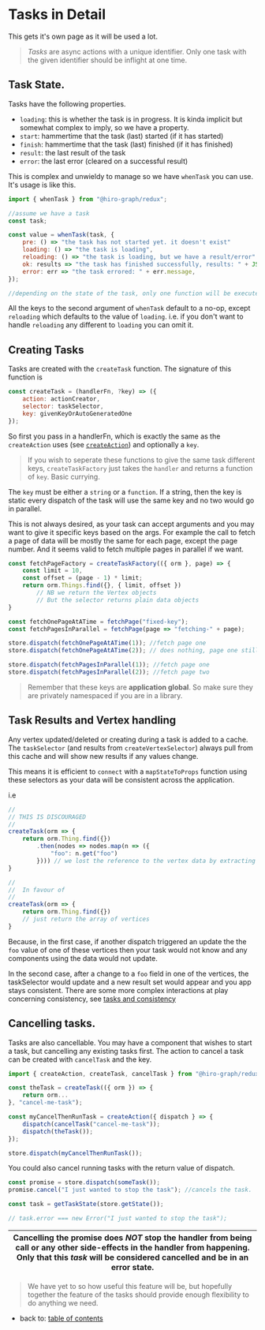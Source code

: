 # Tasks in Detail

This gets it's own page as it will be used a lot.

> _Tasks_ are async actions with a unique identifier. Only one task with the given identifier should be inflight at one time.

## Task State.

Tasks have the following properties.

-   `loading`: this is whether the task is in progress. It is kinda implicit but somewhat complex to imply, so we have a property.
-   `start`: hammertime that the task (last) started (if it has started)
-   `finish`: hammertime that the task (last) finished (if it has finished)
-   `result`: the last result of the task
-   `error`: the last error (cleared on a successful result)

This is complex and unwieldy to manage so we have `whenTask` you can use. It's usage is like this.

```javascript
import { whenTask } from "@hiro-graph/redux";

//assume we have a task
const task;

const value = whenTask(task, {
    pre: () => "the task has not started yet. it doesn't exist"
    loading: () => "the task is loading",
    reloading: () => "the task is loading, but we have a result/error"
    ok: results => "the task has finished successfully, results: " + JSON.stringify(results),
    error: err => "the task errored: " + err.message,
});

//depending on the state of the task, only one function will be executed.
```

All the keys to the second argument of `whenTask` default to a no-op, except `reloading` which defaults to the value of `loading`. i.e. if you don't want to handle `reloading` any different to `loading` you can omit it.

## Creating Tasks

Tasks are created with the `createTask` function. The signature of this function is

```javascript
const createTask = (handlerFn, ?key) => ({
    action: actionCreator,
    selector: taskSelector,
    key: givenKeyOrAutoGeneratedOne
});
```

So first you pass in a handlerFn, which is exactly the same as the `createAction` uses (see [`createAction`](./action-creators.md#createaction)) and optionally a `key`.

> If you wish to seperate these functions to give the same task different keys, `createTaskFactory` just takes the `handler` and returns a function of `key`. Basic currying.

The `key` must be either a `string` or a `function`. If a string, then the key is static every dispatch of the task will use the same key and no two would go in parallel.

This is not always desired, as your task can accept arguments and you may want to give it specific keys based on the args. For example the call to fetch a page of data will be mostly the same for each page, except the page number. And it seems valid to fetch multiple pages in parallel if we want.

```javascript
const fetchPageFactory = createTaskFactory(({ orm }, page) => {
    const limit = 10,
    const offset = (page - 1) * limit;
    return orm.Things.find({}, { limit, offset })
        // NB we return the Vertex objects
        // But the selector returns plain data objects
}

const fetchOnePageAtATime = fetchPage("fixed-key");
const fetchPagesInParallel = fetchPage(page => "fetching-" + page);

store.dispatch(fetchOnePageAtATime(1)); //fetch page one
store.dispatch(fetchOnePageAtATime(2)); // does nothing, page one still loading

store.dispatch(fetchPagesInParallel(1)); //fetch page one
store.dispatch(fetchPagesInParallel(2)); //fetch page two
```

> Remember that these keys are **application global**. So make sure they are privately namespaced if you are in a library.

## Task Results and Vertex handling

Any vertex updated/deleted or creating during a task is added to a cache. The `taskSelector` (and results from `createVertexSelector`) always pull from this cache and will show new results if any values change.

This means it is efficient to `connect` with a `mapStateToProps` function using these selectors as your data will be consistent across the application.

i.e

```javascript
//
// THIS IS DISCOURAGED
//
createTask(orm => {
    return orm.Thing.find({})
        .then(nodes => nodes.map(n => ({
            "foo": n.get("foo")
        }))) // we lost the reference to the vertex data by extracting it
}

//
//  In favour of
//
createTask(orm => {
    return orm.Thing.find({})
    // just return the array of vertices
}
```

Because, in the first case, if another dispatch triggered an update the the `foo` value of one of these vertices then your task would not know and any components using the data would not update.

In the second case, after a change to a `foo` field in one of the vertices, the taskSelector would update and a new result set would appear and you app stays consistent. There are some more complex interactions at play concerning consistency, see [tasks and consistency](./tasks-and-consistency.md)

## Cancelling tasks.

Tasks are also cancellable. You may have a component that wishes to start a task, but cancelling any existing tasks first. The action to cancel a task can be created with `cancelTask` and the key.

```javascript
import { createAction, createTask, cancelTask } from "@hiro-graph/redux";

const theTask = createTask(({ orm }) => {
    return orm...
}, "cancel-me-task");

const myCancelThenRunTask = createAction({ dispatch } => {
    dispatch(cancelTask("cancel-me-task"));
    dispatch(theTask());
});

store.dispatch(myCancelThenRunTask());
```

You could also cancel running tasks with the return value of dispatch.

```javascript
const promise = store.dispatch(someTask());
promise.cancel("I just wanted to stop the task"); //cancels the task.

const task = getTaskState(store.getState());

// task.error === new Error("I just wanted to stop the task");
```

| Cancelling the promise does _NOT_ stop the handler from being call or any other side-effects in the handler from happening. Only that this _task_ will be considered cancelled and be in an error state. |
| -------------------------------------------------------------------------------------------------------------------------------------------------------------------------------------------------------- |


> We have yet to so how useful this feature will be, but hopefully together the feature of the tasks should provide enough flexibility to do anything we need.

-   back to: [table of contents](./README.md)
